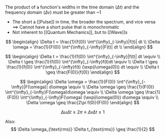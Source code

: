 The product of a function's widths in the time domain ($\Delta t$) and the frequency domain ($\Delta \nu$) must be greater than ~1
* The short a [[Pulse]] in time, the broader the spectrum, and vice versa
	$\implies$ Cannot have a short pulse that is monochromatic
* Not inherent to [[Quantum Mechanics]], but to [[Wave]]s

$$
\begin{align}
\Delta t = \frac{1}{f(0)} \int^{\infty}_{-\infty}|f(t)| dt \\
\Delta \omega = \frac{1}{F(0)} \int^{\infty}_{-\infty}|F(t)| dt \\
\end{align}
$$

$$
\begin{align}
\Delta t = \frac{1}{f(0)} \int^{\infty}_{-\infty}|f(t)| dt \equiv
\\
\Delta t \geq \frac{1}{f(0)} \int^{\infty}_{-\infty}f(t)dt \equiv  \\
\Delta t \geq \frac{1}{f(0)} \int^{\infty}_{-\infty}f(t) (\exp(i\omega(0))) dt \equiv \\
\Delta t \geq \frac{F(0)}{f(0)}
\end{align}
$$

$$
\begin{align}
\Delta \omega = \frac{1}{F(0)} \int^{\infty}_{-\infty}|F(\omega)| d\omega \equiv
\\
\Delta \omega \geq \frac{1}{F(0)} \int^{\infty}_{-\infty}F(\omega)d\omega \equiv  \\
\Delta \omega \geq \frac{1}{F(0)} \int^{\infty}_{-\infty}F(\omega) (\exp(i\omega(0))) d\omega \equiv \\
\Delta \omega \geq \frac{2\pi f(0)}{F(0)}
\end{align}
$$

$$
\Delta \omega \Delta t \geq 2\pi \equiv \Delta \nu \Delta t \geq 1
$$

Also:
$$
\Delta \omega_{\text{rms}} \Delta t_{\text{rms}} \geq \frac{1}{2}
$$
